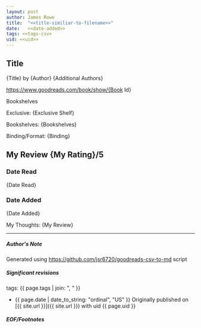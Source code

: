 ```yaml
---
layout: post
author: James Rowe
title:  "<<title-similiar-to-filename>>"
date:   <<date-added>>
tags: <<tags-csv>
uid: <<uid>>
---
```


<!-- highly dependent on how you personally use jekyll templates, and how you want this to show up -->

## Title

{Title} by {Author}
{Additional Authors} 

https://www.goodreads.com/book/show/{Book Id}

Bookshelves

Exclusive: {Exclusive Shelf}

Bookshelves: {Bookshelves}

Binding/Format: {Binding}

## My Review {My Rating}/5

### Date Read
{Date Read}

### Date Added
{Date Added}

My Thoughts: {My Review}

---

##### Author's Note

Generated using https://github.com/jsr6720/goodreads-csv-to-md script

##### Significant revisions

tags: {{ page.tags | join: ", " }} <!-- todo move this somewhere -->

- {{ page.date | date_to_string: "ordinal", "US" }} Originally published on [{{ site.url }}]({{ site.url }}) with uid {{ page.uid }}

##### EOF/Footnotes
